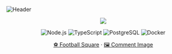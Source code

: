 <!-- header -->
![Header](https://capsule-render.vercel.app/api?type=waving&color=gradient&height=140&section=header&text=Yeonho%20Kim&fontSize=40&fontAlignY=32)

<p align="center">
  <img src="https://readme-typing-svg.demolab.com?font=Inter&size=16&duration=2800&pause=600&center=true&vCenter=true&width=520&lines=Design-driven+Backend;Building+Football+Square+%26+Comment+Image" />
</p>

<p align="center">
  <img alt="Node.js" src="https://img.shields.io/badge/Node.js-339933?logo=node.js&logoColor=fff">
  <img alt="TypeScript" src="https://img.shields.io/badge/TypeScript-007ACC?logo=typescript&logoColor=fff">
  <img alt="PostgreSQL" src="https://img.shields.io/badge/PostgreSQL-336791?logo=postgresql&logoColor=fff">
  <img alt="Docker" src="https://img.shields.io/badge/Docker-2496ED?logo=docker&logoColor=fff">
</p>

<p align="center">
  <a href="https://github.com/yeonho-kim/football-square">⚽ Football Square</a> ·
  <a href="https://github.com/yeonho-kim/comment-image">🖼️ Comment Image</a>
</p>
